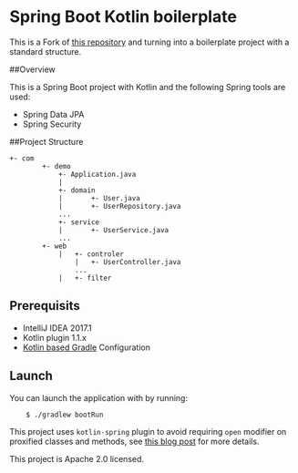 # Spring Boot Kotlin boilerplate

This is a Fork of [this repository](https://github.com/sdeleuze/spring-boot-kotlin-demo) and turning into a boilerplate project with a standard structure.

##Overview

This is a Spring Boot project with Kotlin and the following Spring tools are used: 

+ Spring Data JPA
+ Spring Security

##Project Structure

	+- com
     		+- demo
         		+- Application.java
         		|
         		+- domain
         		|   	+- User.java
         		|   	+- UserRepository.java
         		...
         		+- service
         		|   	+- UserService.java
         		...
			+- web
         		| 	+- controler
             		|	+- UserController.java
             		...
             	|	+- filter

## Prerequisits

+ IntelliJ IDEA 2017.1 
+ Kotlin plugin 1.1.x
+ [Kotlin based Gradle](https://github.com/gradle/kotlin-dsl) Configuration


## Launch

You can launch the application with by running:

		$ ./gradlew bootRun

This project uses `kotlin-spring` plugin to avoid requiring `open` modifier on proxified
classes and methods, see [this blog post](https://blog.jetbrains.com/kotlin/2016/12/kotlin-1-0-6-is-here/) for more details.


This project is Apache 2.0 licensed.